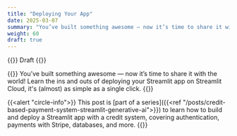 ```yaml
---
title: "Deploying Your App"
date: 2025-03-07
summary: "You’ve built something awesome — now it’s time to share it with the world! Learn the ins and outs of deploying your Streamlit app on Streamlit Cloud, it's (almost) as simple as a single click."
weight: 60
draft: true
---
```


{{<badge>}}
Draft
{{</badge>}}

{{<lead>}}
You’ve built something awesome — now it’s time to share it with the world! Learn the ins and outs of deploying your Streamlit app on Streamlit Cloud, it's (almost) as simple as a single click.
{{</lead>}}

<!-- Series blurb -->
{{<alert "circle-info">}}
This post is [part of a series]({{<ref "/posts/credit-based-payment-system-streamlit-generative-ai">}}) to learn how to build and deploy a Streamlit app with a credit system, covering authentication, payments with Stripe, databases, and more.
{{</alert>}}

<!-- Series blurb -->
<!-- 
## Why Do We Need To Deploy Our App?

## Which Deployment Option Should I Choose?

streamlit cloud

## Requirements

`pip freeze > requirements.txt`

## Preparing Your App For Deployment

### Configuring Your Deployment Environment

Need to change:

- Google auth
  - status
  - authorized uris

- Go to google cloud platform
- Left sidebar, click "APIs and Service > OAuth Consent Screen"
- Click "Audience"
- Click "Publish App"

- Stripe
  - api keys
  - redirect url
  - create restricted key
  - create webhook
- Supabase nothing!
- `secrets.toml`
  - auth `redirect_uri`
  - stripe `api_key` and `success_url`

update webhook signing secret
serve new .env file to supabase

### Deploying Your App

- build `requirements.txt`
- git push everything
- click deploy
- copy paste `secrets.toml`

## Testing Your Deployment

## Next Steps -->
